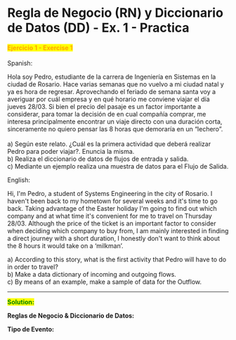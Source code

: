 # Regla de Negocio (RN) y Diccionario de Datos (DD) - Ex. 1 - Practica

#### <mark style="color:orange;">Ejercicio 1 - Exercise 1</mark>

Spanish:

Hola soy Pedro, estudiante de la carrera de Ingeniería en Sistemas en la ciudad de Rosario. Hace varias semanas que no vuelvo a mi ciudad natal y ya es hora de regresar. Aprovechando el feriado de semana santa voy a averiguar por cuál empresa y en qué horario me conviene viajar el día jueves 28/03. Si bien el precio del pasaje es un factor importante a considerar, para tomar la decisión de en cual compañía comprar, me interesa principalmente encontrar un viaje directo con una duración corta, sinceramente no quiero pensar las 8 horas que demoraría en un “lechero”. \
\
a) Según este relato. ¿Cuál es la primera actividad que deberá realizar Pedro para poder viajar?. Enuncia la misma. \
b) Realiza el diccionario de datos de flujos de entrada y salida. \
c) Mediante un ejemplo realiza una muestra de datos para el Flujo de Salida.

English:

Hi, I'm Pedro, a student of Systems Engineering in the city of Rosario. I haven't been back to my hometown for several weeks and it's time to go back. Taking advantage of the Easter holiday I'm going to find out which company and at what time it's convenient for me to travel on Thursday 28/03. Although the price of the ticket is an important factor to consider when deciding which company to buy from, I am mainly interested in finding a direct journey with a short duration, I honestly don't want to think about the 8 hours it would take on a ‘milkman’.

a) According to this story, what is the first activity that Pedro will have to do in order to travel?  \
b) Make a data dictionary of incoming and outgoing flows. \
c) By means of an example, make a sample of data for the Outflow.



***

<mark style="color:green;">**Solution:**</mark>&#x20;

**Reglas de Negocio & Diccionario de Datos:**&#x20;



**Tipo de Evento:**&#x20;
